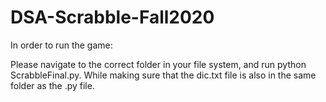 # DSA-Scrabble-Fall2020

In order to run the game:

Please navigate to the correct folder in your file system, and run python ScrabbleFinal.py. While making sure that the dic.txt file is also in the same folder as the .py file.
